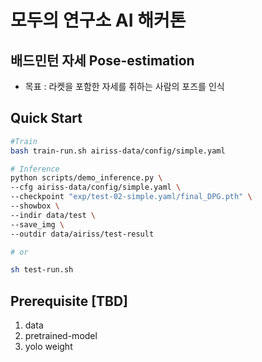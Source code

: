 # 모두의 연구소 AI 해커톤

## 배드민턴 자세 Pose-estimation

+ 목표 : 라켓을 포함한 자세를 취하는 사람의 포즈를 인식

## Quick Start

```Bash
#Train
bash train-run.sh airiss-data/config/simple.yaml

# Inference
python scripts/demo_inference.py \
--cfg airiss-data/config/simple.yaml \
--checkpoint "exp/test-02-simple.yaml/final_DPG.pth" \
--showbox \
--indir data/test \
--save_img \
--outdir data/airiss/test-result

# or

sh test-run.sh

```

## Prerequisite [TBD]

1. data
2. pretrained-model
3. yolo weight

